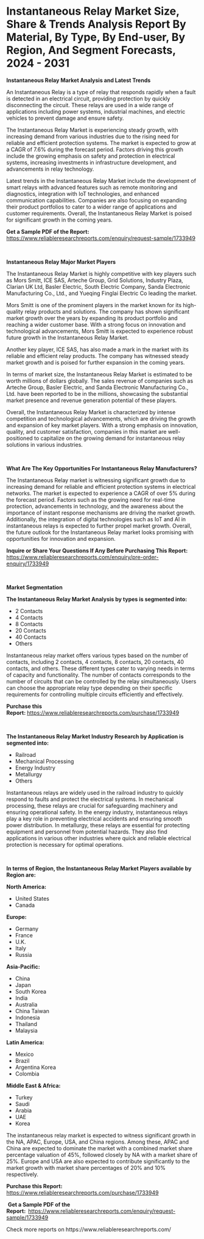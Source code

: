 <p><h1>Instantaneous Relay Market Size, Share & Trends Analysis Report By Material, By Type, By End-user, By Region, And Segment Forecasts, 2024 - 2031</h1></p><p><strong>Instantaneous Relay Market Analysis and Latest Trends</strong></p>
<p><p>An Instantaneous Relay is a type of relay that responds rapidly when a fault is detected in an electrical circuit, providing protection by quickly disconnecting the circuit. These relays are used in a wide range of applications including power systems, industrial machines, and electric vehicles to prevent damage and ensure safety.</p><p>The Instantaneous Relay Market is experiencing steady growth, with increasing demand from various industries due to the rising need for reliable and efficient protection systems. The market is expected to grow at a CAGR of 7.6% during the forecast period. Factors driving this growth include the growing emphasis on safety and protection in electrical systems, increasing investments in infrastructure development, and advancements in relay technology.</p><p>Latest trends in the Instantaneous Relay Market include the development of smart relays with advanced features such as remote monitoring and diagnostics, integration with IoT technologies, and enhanced communication capabilities. Companies are also focusing on expanding their product portfolios to cater to a wider range of applications and customer requirements. Overall, the Instantaneous Relay Market is poised for significant growth in the coming years.</p></p>
<p><strong>Get a Sample PDF of the Report:&nbsp;</strong> <a href="https://www.reliableresearchreports.com/enquiry/request-sample/1733949">https://www.reliableresearchreports.com/enquiry/request-sample/1733949</a></p>
<p>&nbsp;</p>
<p><strong>Instantaneous Relay Major Market Players</strong></p>
<p><p>The Instantaneous Relay Market is highly competitive with key players such as Mors Smitt, ICE SAS, Arteche Group, Grid Solutions, Industry Plaza, Clarian UK Ltd, Basler Electric, South Electric Company, Sanda Electronic Manufacturing Co., Ltd., and Yueqing Finglai Electric Co leading the market.</p><p>Mors Smitt is one of the prominent players in the market known for its high-quality relay products and solutions. The company has shown significant market growth over the years by expanding its product portfolio and reaching a wider customer base. With a strong focus on innovation and technological advancements, Mors Smitt is expected to experience robust future growth in the Instantaneous Relay Market.</p><p>Another key player, ICE SAS, has also made a mark in the market with its reliable and efficient relay products. The company has witnessed steady market growth and is poised for further expansion in the coming years.</p><p>In terms of market size, the Instantaneous Relay Market is estimated to be worth millions of dollars globally. The sales revenue of companies such as Arteche Group, Basler Electric, and Sanda Electronic Manufacturing Co., Ltd. have been reported to be in the millions, showcasing the substantial market presence and revenue generation potential of these players.</p><p>Overall, the Instantaneous Relay Market is characterized by intense competition and technological advancements, which are driving the growth and expansion of key market players. With a strong emphasis on innovation, quality, and customer satisfaction, companies in this market are well-positioned to capitalize on the growing demand for instantaneous relay solutions in various industries.</p></p>
<p>&nbsp;</p>
<p><strong>What Are The Key Opportunities For Instantaneous Relay Manufacturers?</strong></p>
<p><p>The Instantaneous Relay market is witnessing significant growth due to increasing demand for reliable and efficient protection systems in electrical networks. The market is expected to experience a CAGR of over 5% during the forecast period. Factors such as the growing need for real-time protection, advancements in technology, and the awareness about the importance of instant response mechanisms are driving the market growth. Additionally, the integration of digital technologies such as IoT and AI in instantaneous relays is expected to further propel market growth. Overall, the future outlook for the Instantaneous Relay market looks promising with opportunities for innovation and expansion.</p></p>
<p><strong>Inquire or Share Your Questions If Any Before Purchasing This Report:</strong> <a href="https://www.reliableresearchreports.com/enquiry/pre-order-enquiry/1733949">https://www.reliableresearchreports.com/enquiry/pre-order-enquiry/1733949</a></p>
<p>&nbsp;</p>
<p><strong>Market Segmentation</strong></p>
<p><strong>The Instantaneous Relay Market Analysis by types is segmented into:</strong></p>
<p><ul><li>2 Contacts</li><li>4 Contacts</li><li>8 Contacts</li><li>20 Contacts</li><li>40 Contacts</li><li>Others</li></ul></p>
<p><p>Instantaneous relay market offers various types based on the number of contacts, including 2 contacts, 4 contacts, 8 contacts, 20 contacts, 40 contacts, and others. These different types cater to varying needs in terms of capacity and functionality. The number of contacts corresponds to the number of circuits that can be controlled by the relay simultaneously. Users can choose the appropriate relay type depending on their specific requirements for controlling multiple circuits efficiently and effectively.</p></p>
<p><strong>Purchase this Report:&nbsp;</strong><a href="https://www.reliableresearchreports.com/purchase/1733949">https://www.reliableresearchreports.com/purchase/1733949</a></p>
<p>&nbsp;</p>
<p><strong>The Instantaneous Relay Market Industry Research by Application is segmented into:</strong></p>
<p><ul><li>Railroad</li><li>Mechanical Processing</li><li>Energy Industry</li><li>Metallurgy</li><li>Others</li></ul></p>
<p><p>Instantaneous relays are widely used in the railroad industry to quickly respond to faults and protect the electrical systems. In mechanical processing, these relays are crucial for safeguarding machinery and ensuring operational safety. In the energy industry, instantaneous relays play a key role in preventing electrical accidents and ensuring smooth power distribution. In metallurgy, these relays are essential for protecting equipment and personnel from potential hazards. They also find applications in various other industries where quick and reliable electrical protection is necessary for optimal operations.</p></p>
<p>&nbsp;</p>
<p><strong>In terms of Region, the Instantaneous Relay Market Players available by Region are:</strong></p>
<p>
    <p> <strong> North America: </strong>
        <ul>
            <li>United States</li>
            <li>Canada</li>
        </ul>
        </p> 
    <p> <strong> Europe: </strong>
        <ul>
            <li>Germany</li>
            <li>France</li>
            <li>U.K.</li>
            <li>Italy</li>
            <li>Russia</li>
        </ul>
        </p> 
    <p> <strong> Asia-Pacific: </strong>
        <ul>
            <li>China</li>
            <li>Japan</li>
            <li>South Korea</li>
            <li>India</li>
            <li>Australia</li>
            <li>China Taiwan</li>
            <li>Indonesia</li>
            <li>Thailand</li>
            <li>Malaysia</li>
        </ul>
        </p> 
    <p> <strong> Latin America: </strong>
        <ul>
            <li>Mexico</li>
            <li>Brazil</li>
            <li>Argentina Korea</li>
            <li>Colombia</li>
        </ul>
        </p> 
    <p> <strong> Middle East & Africa: </strong>
        <ul>
            <li>Turkey</li>
            <li>Saudi</li>
            <li>Arabia</li>
            <li>UAE</li>
            <li>Korea</li>
        </ul>
    </p>
    </p>
<p><p>The instantaneous relay market is expected to witness significant growth in the NA, APAC, Europe, USA, and China regions. Among these, APAC and China are expected to dominate the market with a combined market share percentage valuation of 45%, followed closely by NA with a market share of 25%. Europe and USA are also expected to contribute significantly to the market growth with market share percentages of 20% and 10% respectively.</p></p>
<p><strong>Purchase this Report: </strong><a href="https://www.reliableresearchreports.com/purchase/1733949">https://www.reliableresearchreports.com/purchase/1733949</a></p>
<p>&nbsp;<strong>Get a Sample PDF of the Report:&nbsp;&nbsp;</strong><a href="https://www.reliableresearchreports.com/enquiry/request-sample/1733949">https://www.reliableresearchreports.com/enquiry/request-sample/1733949</a></p>
<p><strong></strong></p>
<p>Check more reports on https://www.reliableresearchreports.com/</p>